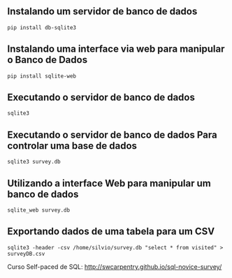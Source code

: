 ## Instalando um servidor de banco de dados
```
pip install db-sqlite3
```

## Instalando uma interface via web para manipular o Banco de Dados
```
pip install sqlite-web
```

## Executando o servidor de banco de dados
```
sqlite3
```

## Executando o servidor de banco de dados Para controlar uma base de dados
```
sqlite3 survey.db
```

## Utilizando a interface Web para manipular um banco de dados
```
sqlite_web survey.db
```

## Exportando dados de uma tabela para um CSV
```
sqlite3 -header -csv /home/silvio/survey.db "select * from visited" > surveyDB.csv
```

Curso Self-paced de SQL: http://swcarpentry.github.io/sql-novice-survey/
